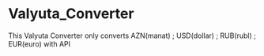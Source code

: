 # Valyuta_Converter
This Valyuta Converter  only converts AZN(manat)  ; USD(dollar)  ; RUB(rubl) ; EUR(euro) with API
